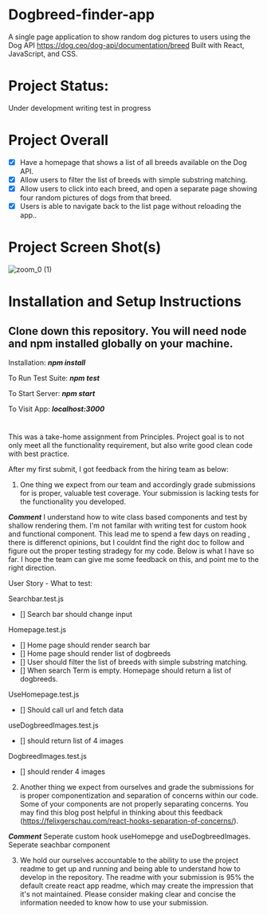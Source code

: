 # Dogbreed-finder-app
A single page application to show random dog pictures to users using the Dog API https://dog.ceo/dog-api/documentation/breed
Built with React, JavaScript, and CSS.



# Project Status:
Under development
writing test in progress
# Project Overall
 - [x] Have a homepage that shows a list of all breeds available on the Dog API.
 - [x] Allow users to filter the list of breeds with simple substring matching.
 - [x] Allow users to click into each breed, and open a separate page showing four random pictures of dogs from that breed.
 - [x] Users is able to navigate back to the list page without reloading the app.. 

# Project Screen Shot(s)
![zoom_0 (1)](https://user-images.githubusercontent.com/62358655/128387709-c78ae675-6050-4cae-81f6-43206fce66b7.gif)


# Installation and Setup Instructions
## Clone down this repository. You will need node and npm installed globally on your machine.

Installation:
***npm install*** 

To Run Test Suite:
***npm test***

To Start Server:
***npm start***

To Visit App:
***localhost:3000***

# 
This was a take-home assignment from Principles. Project goal is to not only meet all the functionality requirement, but also write good clean code with best practice.

After my first submit, I got feedback from the hiring team as below:

1. One thing we expect from our team and accordingly grade submissions for is proper, valuable test coverage. Your submission is lacking tests for the functionality you developed.

***Comment***
I understand how to wite class based components and test by shallow rendering them. I'm not familar with writing test for custom hook and functional component. This lead me to spend a few days on reading , there is differenct opinions, but I couldnt find the right doc to follow and figure out the proper testing stradegy for my code. 
Below is what I have so far. I hope the team can give me some feedback on this, and point me to the right direction.

User Story - What to test:

Searchbar.test.js
- [] Search bar should change input

Homepage.test.js
- [] Home page should render search bar
- [] Home page should render list of dogbreeds
- [] User should filter the list of breeds with simple substring matching.
- [] When search Term is empty. Homepage should return a list of dogbreeds.

UseHomepage.test.js
- [] Should call url and fetch data


useDogbreedImages.test.js
- [] should return list of 4 images

DogbreedImages.test.js
- [] should render 4 images


2. Another thing we expect from ourselves and grade the submissions for is proper componentization and separation of concerns within our code. Some of your components are not properly separating concerns. You may find this blog post helpful in thinking about this feedback (https://felixgerschau.com/react-hooks-separation-of-concerns/).

***Comment***
Seperate custom hook useHomepge and useDogbreedImages.
Seperate seachbar component

3. We hold our ourselves accountable to the ability to use the project readme to get up and running and being able to understand how to develop in the repository. The readme with your submission is 95% the default create react app readme, which may create the impression that it's not maintained. Please consider making clear and concise the information needed to know how to use your submission.




